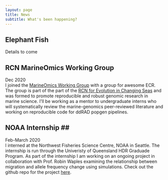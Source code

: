 ```yaml
---
layout: page
title: News
subtitle: What's been happening?
---
```


## Elephant Fish <br>
Details to come

## RCN MarineOmics Working Group <br>
Dec 2020<br>
I joined the [MarineOmics Working Group](https://marineomics.github.io/) with a group for awesome ECR. The group is part of the part of the [RCN for Evolution in Changing Seas](https://rcn-ecs.github.io/) and was formed to promote reproducible and robust genomic research in marine science. I'll be working as a mentor to undergraduate interns who will systematically review the marine-genomics peer-reviewed literature and working on reproducible code for ddRAD popgen pipelines.<br>

## NOAA Internship ##<br>
Feb-March 2020<br>
I interned at the Northwest Fisheries Science Centre, NOAA in Seattle. The internship is run through the Univeristy of Queensland HDR Graduade Program. As part of the internship I am working on an ongoing project in collaboration with Prof. Robin Waples examining the relationship between migration and allele frequency   change using simulations. Check out the github repo for the project [here](https://github.com/tunaloveheart/Migration_Simulations).     
